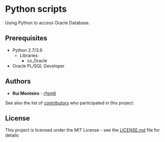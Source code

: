 # Python scripts
Using Python to access Oracle Database.

## Prerequisites

- Python 2.7/3.6
  - Libraries:
    - cx_Oracle
- Oracle PL/SQL Developer

## Authors

* **Rui Monteiro** - [rfgm6](https://github.com/rfgm6)

See also the list of [contributors](https://github.com/rfgm6/automate_plsql/graphs/contributors) who participated in this project.

## License

This project is licensed under the MIT License - see the [LICENSE.md](LICENSE.md) file for details
